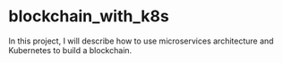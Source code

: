 # blockchain_with_k8s
In this project, I will describe how to use microservices architecture and Kubernetes to build a blockchain.
